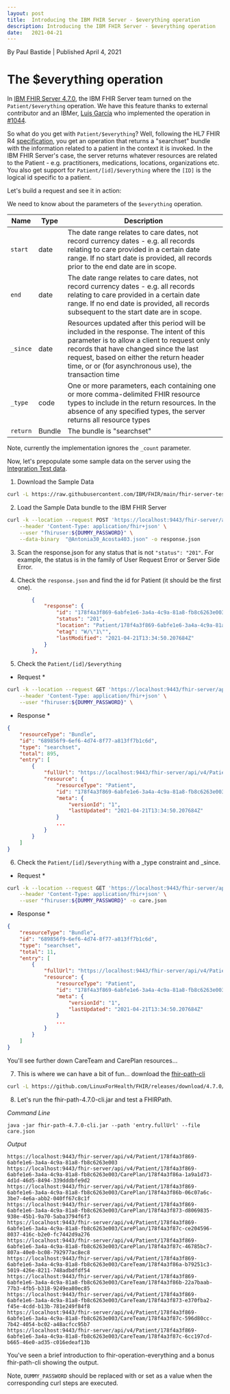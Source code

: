 ```yaml
---
layout: post
title:  Introducing the IBM FHIR Server - $everything operation
description: Introducing the IBM FHIR Server - $everything operation
date:   2021-04-21
---
```


By Paul Bastide    |    Published April 4, 2021

# The $everything operation
In [IBM FHIR Server 4.7.0](https://github.com/LinuxForHealth/FHIR/releases/tag/4.7.0), the IBM FHIR Server team turned on the `Patient/$everything` operation. We have this feature thanks to external contributor and an IBMer, [Luis García](https://github.com/luisgarcc) who implemented the operation in [#1044](https://github.com/LinuxForHealth/FHIR/issues/1044).

So what do you get with `Patient/$everything`? Well, following the HL7 FHIR R4 [specification](http://hl7.org/fhir/patient-operation-everything.html), you get an operation that returns a "searchset" bundle with the information related to a patient in the context it is invoked. In the IBM FHIR Server's case, the server returns whatever resources are related to the Patient - e.g. practitioners, medications, locations, organizations etc.  You also get support for `Patient/[id]/$everything` where the `[ID]` is the logical id specific to a patient.

Let's build a request and see it in action:

We need to know about the parameters of the `$everything` operation.

| Name | Type | Description |
|---|---|---|
| `start` | date | The date range relates to care dates, not record currency dates - e.g. all records relating to care provided in a certain date range. If no start date is provided, all records prior to the end date are in scope. |
| `end` | date | The date range relates to care dates, not record currency dates - e.g. all records relating to care provided in a certain date range. If no end date is provided, all records subsequent to the start date are in scope. |
| `_since` | date | Resources updated after this period will be included in the response. The intent of this parameter is to allow a client to request only records that have changed since the last request, based on either the return header time, or or (for asynchronous use), the transaction time|
| `_type` | code | One or more parameters, each containing one or more comma-delimited FHIR resource types to include in the return resources. In the absence of any specified types, the server returns all resource types |
| `return` | Bundle | The bundle is "searchset" |

Note, currently the implementation ignores the `_count` parameter.

Now, let's prepopulate some sample data on the server using the [Integration Test data](https://github.com/LinuxForHealth/FHIR/blob/main/fhir-server-test/src/test/resources/testdata/everything-operation/Antonia30_Acosta403.json).

1. Download the Sample Data

``` sh
curl -L https://raw.githubusercontent.com/IBM/FHIR/main/fhir-server-test/src/test/resources/testdata/everything-operation/Antonia30_Acosta403.json -o Antonia30_Acosta403.json
```

2. Load the Sample Data bundle to the IBM FHIR Server

``` sh
curl -k --location --request POST 'https://localhost:9443/fhir-server/api/v4' \
    --header 'Content-Type: application/fhir+json' \
    --user "fhiruser:${DUMMY_PASSWORD}" \
    --data-binary  "@Antonia30_Acosta403.json" -o response.json
```

3. Scan the response.json for any status that is not `"status": "201"`.  For example, the status is in the family of User Request Error or Server Side Error.

4. Check the `response.json` and find the id for Patient (it should be the first one).

``` json
        {
            "response": {
                "id": "178f4a3f869-6abfe1e6-3a4a-4c9a-81a8-fb8c6263e003",
                "status": "201",
                "location": "Patient/178f4a3f869-6abfe1e6-3a4a-4c9a-81a8-fb8c6263e003/_history/1",
                "etag": "W/\"1\"",
                "lastModified": "2021-04-21T13:34:50.207684Z"
            }
        },
```

5. Check the `Patient/[id]/$everything`

* Request *
``` sh
curl -k --location --request GET 'https://localhost:9443/fhir-server/api/v4/Patient/178f4a3f869-6abfe1e6-3a4a-4c9a-81a8-fb8c6263e003/$everything' \
    --header 'Content-Type: application/fhir+json' \
    --user "fhiruser:${DUMMY_PASSWORD}" \
```

* Response *

``` json
{
    "resourceType": "Bundle",
    "id": "689856f9-6ef6-4d74-8f77-a813ff7b1c6d",
    "type": "searchset",
    "total": 895,
    "entry": [
        {
            "fullUrl": "https://localhost:9443/fhir-server/api/v4/Patient/178f4a3f869-6abfe1e6-3a4a-4c9a-81a8-fb8c6263e003",
            "resource": {
                "resourceType": "Patient",
                "id": "178f4a3f869-6abfe1e6-3a4a-4c9a-81a8-fb8c6263e003",
                "meta": {
                    "versionId": "1",
                    "lastUpdated": "2021-04-21T13:34:50.207684Z"
                }
                ...
            }
        }
    ]
}
```

6. Check the `Patient/[id]/$everything` with a _type constraint and _since.

* Request *

``` sh
curl -k --location --request GET 'https://localhost:9443/fhir-server/api/v4/Patient/178f4a3f869-6abfe1e6-3a4a-4c9a-81a8-fb8c6263e003/$everything?_type=CarePlan,CareTeam&_since=2021-01-01T00:00:00Z&_count=1' \
    --header 'Content-Type: application/fhir+json' \
    --user "fhiruser:${DUMMY_PASSWORD}" -o care.json
```

* Response *

``` json
{
    "resourceType": "Bundle",
    "id": "689856f9-6ef6-4d74-8f77-a813ff7b1c6d",
    "type": "searchset",
    "total": 11,
    "entry": [
        {
            "fullUrl": "https://localhost:9443/fhir-server/api/v4/Patient/178f4a3f869-6abfe1e6-3a4a-4c9a-81a8-fb8c6263e003",
            "resource": {
                "resourceType": "Patient",
                "id": "178f4a3f869-6abfe1e6-3a4a-4c9a-81a8-fb8c6263e003",
                "meta": {
                    "versionId": "1",
                    "lastUpdated": "2021-04-21T13:34:50.207684Z"
                }
                ...
            }
        }
    ]
}
```

You'll see further down CareTeam and CarePlan resources...

7. This is where we can have a bit of fun...  download the [fhir-path-cli](https://github.com/LinuxForHealth/FHIR/releases/download/4.7.0/fhir-path-4.7.0-cli.jar)

``` sh
curl -L https://github.com/LinuxForHealth/FHIR/releases/download/4.7.0/fhir-path-4.7.0-cli.jar -o fhir-path-4.7.0-cli.jar
```

8. Let's run the fhir-path-4.7.0-cli.jar and test a FHIRPath.

*Command Line*

```
java -jar fhir-path-4.7.0-cli.jar --path 'entry.fullUrl' --file care.json
```

*Output*

```
https://localhost:9443/fhir-server/api/v4/Patient/178f4a3f869-6abfe1e6-3a4a-4c9a-81a8-fb8c6263e003
https://localhost:9443/fhir-server/api/v4/Patient/178f4a3f869-6abfe1e6-3a4a-4c9a-81a8-fb8c6263e003/CarePlan/178f4a3f86a-1a9a1d73-4d1d-46d5-8494-339dddbfe9d2
https://localhost:9443/fhir-server/api/v4/Patient/178f4a3f869-6abfe1e6-3a4a-4c9a-81a8-fb8c6263e003/CarePlan/178f4a3f86b-06c07a6c-3be7-4e6a-abb2-040ff67c8c1f
https://localhost:9443/fhir-server/api/v4/Patient/178f4a3f869-6abfe1e6-3a4a-4c9a-81a8-fb8c6263e003/CarePlan/178f4a3f873-d8069835-938e-45b1-9a70-5aba3794f6f3
https://localhost:9443/fhir-server/api/v4/Patient/178f4a3f869-6abfe1e6-3a4a-4c9a-81a8-fb8c6263e003/CarePlan/178f4a3f87c-ce204596-8037-416c-b2e0-fc7442d9a276
https://localhost:9443/fhir-server/api/v4/Patient/178f4a3f869-6abfe1e6-3a4a-4c9a-81a8-fb8c6263e003/CarePlan/178f4a3f87c-46785bc7-807a-40e0-bc08-792977ac8ec8
https://localhost:9443/fhir-server/api/v4/Patient/178f4a3f869-6abfe1e6-3a4a-4c9a-81a8-fb8c6263e003/CareTeam/178f4a3f86a-b79251c3-5019-426e-8211-748adbdfdf54
https://localhost:9443/fhir-server/api/v4/Patient/178f4a3f869-6abfe1e6-3a4a-4c9a-81a8-fb8c6263e003/CareTeam/178f4a3f86b-22a7baab-77b3-4fb5-b318-9249ea80ec85
https://localhost:9443/fhir-server/api/v4/Patient/178f4a3f869-6abfe1e6-3a4a-4c9a-81a8-fb8c6263e003/CareTeam/178f4a3f873-e370fba2-f45e-4cdd-b13b-781e249f84f8
https://localhost:9443/fhir-server/api/v4/Patient/178f4a3f869-6abfe1e6-3a4a-4c9a-81a8-fb8c6263e003/CareTeam/178f4a3f87c-596d80cc-7b42-4054-bc02-a48acfcc95b7
https://localhost:9443/fhir-server/api/v4/Patient/178f4a3f869-6abfe1e6-3a4a-4c9a-81a8-fb8c6263e003/CareTeam/178f4a3f87c-6cc197cd-b665-46e0-ad35-c016edeaf13b
```

You've seen a brief introduction to fhir-operation-everything and a bonus fhir-path-cli showing the output.

Note, `DUMMY_PASSWORD` should be replaced with or set as a value when the corresponding curl steps are executed.
